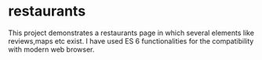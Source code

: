 # restaurants
This project demonstrates a restaurants page in which several elements like reviews,maps etc exist. I have used ES 6 functionalities  for the compatibility with modern web browser.
